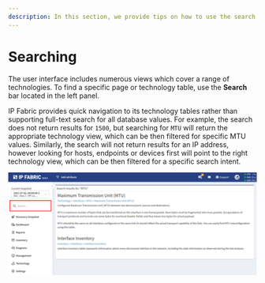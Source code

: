 ```yaml
---
description: In this section, we provide tips on how to use the search function efficiently.
---
```


# Searching

The user interface includes numerous views which cover a range of technologies. To find a specific page or technology table, use the **Search** bar located in the left panel.

IP Fabric provides quick navigation to its technology tables rather than supporting full-text search for all database values. For example, the search does not return results for `1500`, but searching for `MTU` will return the appropriate technology view, which can be then filtered for specific MTU values. Similarly, the search will not return results for an IP address, however looking for hosts, endpoints or devices first will point to the right technology view, which can be then filtered for a specific search intent.

![Search bar](search.png)
